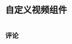# 自定义视频组件
<!-- 支持多语言字幕，可以通过 subtitles 属性传递字幕文件列表 -->
<img v-lazy="'/status/施工中.png'">

<!-- # Bilibili 视频演示


以下是一个 Bilibili 视频示例：

<iframe
  width="100%"
  height="800px"
  src="https://www.bilibili.com/video/BV1Yg4y127Fp?vd_source=3e46d32094b981673e11bfbadc3d8bf1"
  scrolling="no"
  border="0"
  frameborder="no"
  framespacing="0"
  allowfullscreen="true"
>视频</iframe> -->

## 评论
<Giscus />
